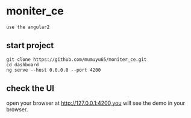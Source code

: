 # moniter_ce
    use the angular2

## start project
    git clone https://github.com/mumuyu65/moniter_ce.git
    cd dashboard
    ng serve --host 0.0.0.0 --port 4200

## check the UI
open your browser at http://127.0.0.1:4200,you will see the demo in your browser.
